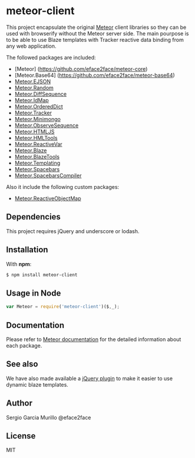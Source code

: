 # meteor-client
This project encapsulate the original [Meteor](https://www.meteor.com/) client libraries so they can be used with browserify without the Meteor server side. The main pourpose is to be able to use Blaze templates with Tracker reactive data binding from any web application.

The followed packages are included:
   * [Meteor] (https://github.com/eface2face/meteor-core)
   * [Meteor.Base64] (https://github.com/eface2face/meteor-base64)
   * [Meteor.EJSON](https://github.com/eface2face/meteor-ejson)
   * [Meteor.Random](https://github.com/eface2face/meteor-random)
   * [Meteor.DiffSequence](https://github.com/eface2face/meteor-diff-sequence)
   * [Meteor.IdMap](https://github.com/eface2face/meteor-id-map)
   * [Meteor.OrderedDict](https://github.com/eface2face/meteor-ordered-dict)
   * [Meteor.Tracker](https://github.com/eface2face/meteor-tracker)
   * [Meteor.Minimongo](https://github.com/eface2face/meteor-minimongo)
   * [Meteor.ObserveSequence](https://github.com/eface2face/meteor-observe-sequence)
   * [Meteor.HTMLJS](https://github.com/eface2face/meteor-htmljs)
   * [Meteor.HMLTools](https://github.com/eface2face/meteor-html-tools)
   * [Meteor.ReactiveVar](https://github.com/eface2face/meteor-reactive-var)
   * [Meteor.Blaze](https://github.com/eface2face/meteor-blaze)
   * [Meteor.BlazeTools](https://github.com/eface2face/meteor-blaze-tools)
   * [Meteor.Templating](https://github.com/eface2face/meteor-templating)
   * [Meteor.Spacebars](https://github.com/eface2face/meteor-spacebars)
   * [Meteor.SpacebarsCompiler](https://github.com/eface2face/meteor-spacebars-compiler)

Also it include the following custom packages:
   * [Meteor.ReactiveObjectMap](https://github.com/eface2face/meteor-reactive-object-map)

## Dependencies
This project requires jQuery and underscore or lodash.

## Installation
With **npm**:

```bash
$ npm install meteor-client
```

## Usage in Node

```javascript
var Meteor = require('meteor-client')($,_);
```

## Documentation
Please refer to [Meteor documentation](http://docs.meteor.com/#/full/) for the detailed information about each package.

## See also
We have also made available a [jQuery plugin](https://github.com/eface2face/jquery-meteor-blaze) to make it easier to use dynamic blaze templates.

## Author

Sergio Garcia Murillo @eface2face

## License

MIT
